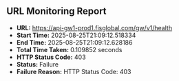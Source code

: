 ## URL Monitoring Report

- **URL:** https://api-gw1-prod1.fisglobal.com/gw/v1/health
- **Start Time:** 2025-08-25T21:09:12.518334
- **End Time:** 2025-08-25T21:09:12.628186
- **Total Time Taken:** 0.109852 seconds
- **HTTP Status Code:** 403
- **Status:** Failure
- **Failure Reason:** HTTP Status Code: 403
